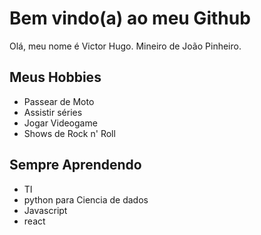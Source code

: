 # Bem vindo(a) ao meu Github #

Olá, meu nome é Victor Hugo. Mineiro de João Pinheiro.

## Meus Hobbies

- Passear de Moto
- Assistir séries
- Jogar Videogame
- Shows de Rock n' Roll

## Sempre Aprendendo
- TI
- python para Ciencia de dados
- Javascript
- react

